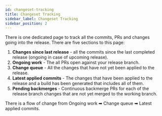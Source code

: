 ```yaml
---
id: changeset-tracking
title: Changeset Tracking
sidebar_label: Changeset Tracking
sidebar_position: 2
---
```


There is one dedicated page to track all the commits, PRs and changes going into the release.
There are five sections to this page:

1. **Changes since last release** - all the commits since the last completed release (ongoing in case of upcoming release).
2. **Ongoing work** - The all PRs open against your release branch.
3. **Change queue** - All the changes that have not yet been applied to the release.
4. **Latest applied commits** - The changes that have been applied to the release and a build has been generated that includes all of them.
5. **Pending backmerges** - Continuous backmerge PRs for each of the release branch changes that are not yet merged to the working branch.

There is a flow of change from Ongoing work ➡ Change queue ➡ Latest applied commits.
